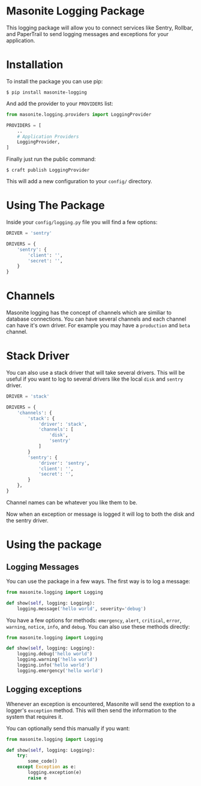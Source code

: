 # Masonite Logging Package

This logging package will allow you to connect services like Sentry, Rollbar, and PaperTrail to send logging messages and exceptions for your application.

# Installation

To install the package you can use pip:

```
$ pip install masonite-logging
```

And add the provider to your `PROVIDERS` list:

```python
from masonite.logging.providers import LoggingProvider

PROVIDERS = [
    ..
    # Application Providers
    LoggingProvider,
]
```

Finally just run the public command:

```
$ craft publish LoggingProvider
```

This will add a new configuration to your `config/` directory.

# Using The Package

Inside your `config/logging.py` file you will find a few options:

```python
DRIVER = 'sentry'

DRIVERS = {
    'sentry': {
        'client': '',
        'secret': '',
    }
}
```
# Channels 

Masonite logging has the concept of channels which are similiar to database connections. You can have several channels and each channel can have it's own driver. For example you may have a `production` and `beta` channel.

# Stack Driver

You can also use a stack driver that will take several drivers. This will be useful if you want to log to several drivers like the local `disk` and `sentry` driver.

```python
DRIVER = 'stack'

DRIVERS = {
    'channels': {
        'stack': {
            'driver': 'stack',
            'channels': [
                'disk', 
                'sentry'
            ]
        }
        'sentry': {
            'driver': 'sentry',
            'client': '',
            'secret': '',
        }
    },
}
```

Channel names can be whatever you like them to be.

Now when an exception or message is logged it will log to both the disk and the sentry driver.

# Using the package

## Logging Messages

You can use the package in a few ways. The first way is to log a message:

```python
from masonite.logging import Logging

def show(self, logging: Logging):
    logging.message('hello world', severity='debug')
```

You have a few options for methods: `emergency`, `alert`, `critical`, `error`, `warning`, `notice`, `info`, and `debug`. You can also use these methods directly:

```python
from masonite.logging import Logging

def show(self, logging: Logging):
    logging.debug('hello world')
    logging.warning('hello world')
    logging.info('hello world')
    logging.emergency('hello world')
```

## Logging exceptions

Whenever an exception is encountered, Masonite will send the exeption to a logger's `exception` method. This will then send the information to the system that requires it.

You can optionally send this manually if you want:

```python
from masonite.logging import Logging

def show(self, logging: Logging):
    try:
        some_code()
    except Exception as e:
        logging.exception(e)
        raise e
```